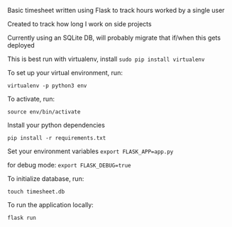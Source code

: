 Basic timesheet written using Flask to track hours worked by a single user

Created to track how long I work on side projects

Currently using an SQLite DB, will probably migrate that if/when this gets deployed

This is best run with virtualenv, install ```sudo pip install virtualenv```

To set up your virtual environment, run:

```
virtualenv -p python3 env
```

To activate, run:

```
source env/bin/activate
```

Install your python dependencies
```
pip install -r requirements.txt
```

Set your environment variables ```export FLASK_APP=app.py```

for debug mode: ```export FLASK_DEBUG=true```


To initialize database, run:

```
touch timesheet.db
```

To run the application locally:

```
flask run
```

